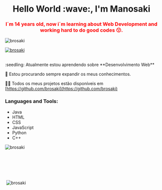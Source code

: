 <h1 align="center">Hello World :wave:, I'm Manosaki</h1>
<h3 align="center" style="color: red">I´m 14 years old, now i´m learning about Web Development and working hard to do good codes 😗.</h3>

<p align="left"> <img src="https://komarev.com/ghpvc/?username=manosaki1&label=Profile%20views&color=0e75b6&style=flat" alt="brosaki" /> </p>

<p align="left"> <a href="https://github.com/ryo-ma/github-profile-trophy"><img src="https://github-profile-trophy.vercel.app/?username=brosaki" alt="brosaki" /></a> </p>
</br>
:seedling: Atualmente estou aprendendo sobre **Desenvolvimento Web**

🐬 Estou procurando sempre expandir os meus conhecimentos.

:man_technologist: Todos os meus projetos estão disponíveis em [https://github.com/brosaki](https://github.com/brosaki)

<h3 align="left">Languages and Tools:</h3>

<ul>
  <li>Java</li>
  <li>HTML</li>
  <li>CSS</li>
  <li>JavaScript</li>
  <li>Python</li>
  <li>C++</li>
</ul>

<p>
  <img align="left" src="https://github-readme-stats.vercel.app/api/top-langs?username=brosaki&show_icons=true&locale=en&layout=compact&theme=tokyonight" alt="brosaki"/>
</p>
<br></br>
<br></br>
<br></br>

<p>&nbsp;<img align="center" src="https://github-readme-stats.vercel.app/api?username=brosaki&show_icons=true&locale=en&theme=tokyonight" alt="brosaki" /></p>

